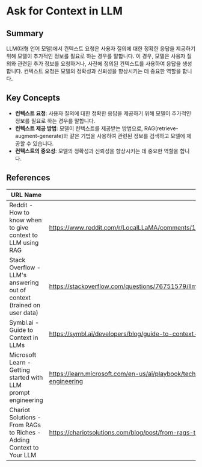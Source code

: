 # Ask for Context in LLM

## Summary
LLM(대형 언어 모델)에서 컨텍스트 요청은 사용자 질의에 대한 정확한 응답을 제공하기 위해 모델이 추가적인 정보를 필요로 하는 경우를 말합니다. 이 경우, 모델은 사용자 질의와 관련된 추가 정보를 요청하거나, 사전에 정의된 컨텍스트를 사용하여 응답을 생성합니다. 컨텍스트 요청은 모델의 정확성과 신뢰성을 향상시키는 데 중요한 역할을 합니다.

## Key Concepts
- **컨텍스트 요청**: 사용자 질의에 대한 정확한 응답을 제공하기 위해 모델이 추가적인 정보를 필요로 하는 경우를 말합니다.
- **컨텍스트 제공 방법**: 모델이 컨텍스트를 제공받는 방법으로, RAG(retrieve-augment-generate)와 같은 기법을 사용하여 관련된 정보를 검색하고 모델에 제공할 수 있습니다.
- **컨텍스트의 중요성**: 모델의 정확성과 신뢰성을 향상시키는 데 중요한 역할을 합니다.

## References
| URL Name | URL |
| --- | --- |
| Reddit - How to know when to give context to LLM using RAG | https://www.reddit.com/r/LocalLLaMA/comments/17jcr5a/how_to_know_when_to_give_context_to_llm_using_rag/ |
| Stack Overflow - LLM's answering out of context (trained on user data) | https://stackoverflow.com/questions/76751579/llms-answering-out-of-context-trained-on-user-data |
| Symbl.ai - Guide to Context in LLMs | https://symbl.ai/developers/blog/guide-to-context-in-llms/ |
| Microsoft Learn - Getting started with LLM prompt engineering | https://learn.microsoft.com/en-us/ai/playbook/technology-guidance/generative-ai/working-with-llms/prompt-engineering |
| Chariot Solutions - From RAGs to Riches - Adding Context to Your LLM | https://chariotsolutions.com/blog/post/from-rags-to-riches-adding-context-to-your-llm/ |